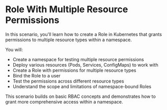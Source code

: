 # Role With Multiple Resource Permissions

In this scenario, you'll learn how to create a Role in Kubernetes that grants permissions to multiple resource types within a namespace.

You will:
- Create a namespace for testing multiple resource permissions
- Deploy various resources (Pods, Services, ConfigMaps) to work with
- Create a Role with permissions for multiple resource types
- Bind the Role to a user
- Test the permissions across different resource types
- Understand the scope and limitations of namespace-bound Roles

This scenario builds on basic RBAC concepts and demonstrates how to grant more comprehensive access within a namespace.

